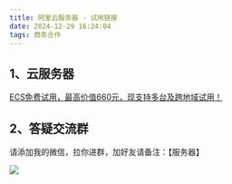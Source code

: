 ```yaml
---
title: 阿里云服务器 - 试用链接
date: 2024-12-29 16:24:04
tags: 商务合作
---
```


## 1、云服务器


[ECS免费试用，最高价值660元，现支持多台及跨地域试用！](https://www.aliyun.com/product/ecs?spm=5176.12127803.nav-v2-dropdown-menu-0.d_main_0_0.75105542aW83AD&scm=20140722.M_ecs.P_134.ID_ecs-OR_rec-V_1-MO_3480-ST_11771-PA_se@1019552582#/?utm_content=g_1000399222)


## 2、答疑交流群

请添加我的微信，拉你进群，加好友请备注：【服务器】


![](https://ads-1300615378.cos.ap-guangzhou.myqcloud.com/%E9%98%BF%E9%87%8C%E4%BA%91/cookie-wechat.jpg)

